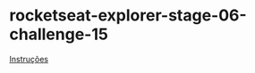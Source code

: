 # rocketseat-explorer-stage-06-challenge-15

[Instruções](https://efficient-sloth-d85.notion.site/SPA-Universe-5f75e94ba7ce4292a06905eb3417420c)
